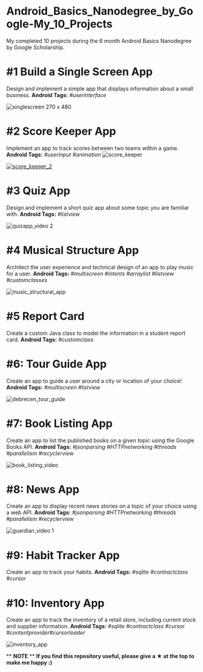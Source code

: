# Android_Basics_Nanodegree_by_Google-My_10_Projects
My completed 10 projects during the 6 month Android Basics Nanodegree by Google Scholarship. 

# #1 Build a Single Screen App
Design and implement a simple app that displays information about a small business.
**Android Tags:** *#userinterface*

![singlescreen 270 x 480](https://user-images.githubusercontent.com/14174276/28498574-bde1ef72-6fa0-11e7-8cf2-c409b906c73e.jpg)

# #2 Score Keeper App
Implement an app to track scores between two teams within a game.
**Android Tags:** *#userinput #animation*
![score_keeper](https://user-images.githubusercontent.com/14174276/28498717-549ad232-6fa4-11e7-87c9-0bca194272c2.jpg)

[![score_keeper_2](https://user-images.githubusercontent.com/14174276/28498756-61e0a3d0-6fa5-11e7-8387-8c00faf43164.jpg)](https://www.youtube.com/watch?v=VUdXMtbXQ-U)

# #3 Quiz App
Design and implement a short quiz app about some topic you are familiar with.
**Android Tags:** *#listview*

![quizapp_video 2](https://user-images.githubusercontent.com/14174276/28499780-05ed3a0c-6fbe-11e7-8642-8005fe1a0429.gif)

# #4 Musical Structure App
Architect the user experience and technical design of an app to play music for a user.
**Android Tags:** *#multiscreen #intents #arraylist #listview #customclasses*

![music_structural_app](https://user-images.githubusercontent.com/14174276/28499793-7ecf6ec2-6fbe-11e7-9c95-cee08f827770.gif)

# #5 Report Card 
Create a custom Java class to model the information in a student report card.
**Android Tags:** *#customclass*

# #6: Tour Guide App
Create an app to guide a user around a city or location of your choice!
**Android Tags:** *#multiscreen #listview*

![debrecen_tour_guide](https://user-images.githubusercontent.com/14174276/28499967-4f43d8e8-6fc1-11e7-8159-315147ddb058.gif)

# #7: Book Listing App
Create an app to list the published books on a given topic using the Google Books API.
**Android Tags:** *#jsonparsing #HTTPnetworking #threads #parallelism #recyclerview* 

![book_listing_video](https://user-images.githubusercontent.com/14174276/28500003-f03aed90-6fc1-11e7-8792-f483ac37e1e8.gif)

# #8: News App
Create an app to display recent news stories on a topic of your choice using a web API.
**Android Tags:** *#jsonparsing #HTTPnetworking #threads #parallelism #recyclerview*

![guardian_video 1](https://user-images.githubusercontent.com/14174276/28500081-0b281686-6fc3-11e7-9213-94d27a384b1f.gif)

# #9: Habit Tracker App
Create an app to track your habits.
**Android Tags:** *#sqlite #contractclass #cursor*

# #10: Inventory App
Create an app to track the inventory of a retail store, including current stock and supplier information.
**Android Tags:** *#sqlite #contractclass #cursor #contentprovider#cursorloader*

![inventory_app](https://user-images.githubusercontent.com/14174276/28500234-d63cc3c0-6fc4-11e7-9c8a-2c69f0f0f4c2.gif)


** **NOTE** ** **If you find this repository useful, please give a ★ at the top to make me happy :)**
